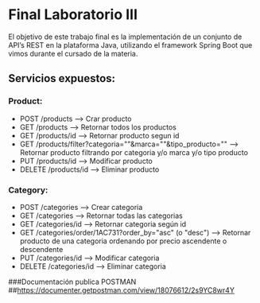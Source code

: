 # **Final Laboratorio III**

El objetivo de este trabajo final es la implementación de un conjunto de API’s REST en la
plataforma Java, utilizando el framework Spring Boot que vimos durante el cursado de la
materia.

## Servicios expuestos:
### Product:
* POST /products --> Crar producto
* GET /products --> Retornar todos los productos
* GET /products/id --> Retornar producto segun id
* GET /products/filter?categoria=""&marca=""&tipo_producto="" --> Retornar producto filtrando por categoria y/o marca y/o tipo producto
* PUT /products/id --> Modificar producto
* DELETE /products/id --> Eliminar producto


### Category:
* POST /categories --> Crear categoria
* GET /categories --> Retornar todas las categorias
* GET /categories/id --> Retornar categoria según id
* GET /categories/order/1AC731?order_by="asc" (o "desc") --> Retornar producto de una categoria ordenando por precio ascendente o descendente
* PUT /categories/id --> Modificar categoria
* DELETE /categories/id --> Eliminar categoria


###Documentación publica POSTMAN
##https://documenter.getpostman.com/view/18076612/2s9YC8wr4Y
